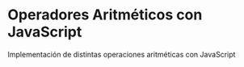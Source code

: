 # Operadores Aritméticos con JavaScript
Implementación de distintas operaciones aritméticas con JavaScript
